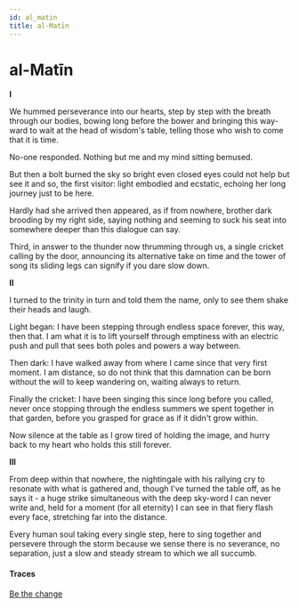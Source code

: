 ```yaml
---
id: al_matin
title: al-Matīn
---
```


# al-Matīn

**I**

We hummed perseverance
into our hearts, step by step
with the breath through our bodies,
bowing long before the bower
and bringing this way-ward to wait 
at the head of wisdom's table,
telling those who wish to come
that it is time.

No-one responded. Nothing 
but me and my mind
sitting bemused.

But then a bolt burned the sky
so bright even closed eyes
could not help but see it
and so, the first visitor:
light embodied and ecstatic,
echoing her long journey
just to be
here.

Hardly had she arrived then appeared,
as if from nowhere, brother dark
brooding by my right side,
saying nothing and seeming
to suck his seat into somewhere
deeper than this dialogue can say.

Third, in answer to the thunder 
now thrumming through us,
a single cricket calling by the door,
announcing its alternative 
take on time and the tower of song
its sliding legs can signify
if you dare slow down.

**II**

I turned to the trinity in turn
and told them the name,
only to see them shake their heads and laugh.

Light began:
I have been stepping through
endless space forever, this way, then that.
I am what it is
to lift yourself through emptiness
with an electric push and pull
that sees both poles and powers
a way between.

Then dark:
I have walked away from where I came
since that very first moment.
I am distance,
so do not think that this damnation
can be born without the will
to keep wandering on,
waiting always to return.

Finally the cricket:
I have been singing this
since long before you called,
never once stopping
through the endless summers
we spent together in that garden,
before you grasped for grace
as if it didn't grow within.

Now silence at the table
as I grow tired of holding the image,
and hurry back to my heart
who holds this still forever.

**III**

From deep within that nowhere,
the nightingale with his rallying cry
to resonate with what is gathered
and, though I've turned the table off,
as he says it - a huge strike simultaneous
with the deep sky-word I can never write
and, held for a moment (for all eternity) 
I can see in that fiery flash
every face, stretching far into the distance.

Every human soul taking every single step,
here to sing together and persevere
through the storm because we sense
there is no severance, no separation,
just a slow and steady stream
to which we all succumb.

#### Traces

[Be the change](https://www.youtube.com/watch?v=eSRmeVTYZlE "Yatao, Peia & Rob Taylor")



